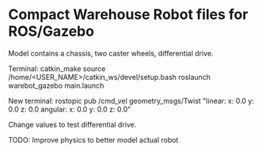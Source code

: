 # Compact Warehouse Robot files for ROS/Gazebo

Model contains a chassis, two caster wheels, differential drive.

Terminal:
catkin_make
source /home/<USER_NAME>/catkin_ws/devel/setup.bash
roslaunch warebot_gazebo main.launch


New terminal:
rostopic pub /cmd_vel geometry_msgs/Twist "linear:
  x: 0.0
  y: 0.0
  z: 0.0
angular:
  x: 0.0
  y: 0.0
  z: 0.0"

Change values to test differential drive.

TODO:
  Improve physics to better model actual robot
